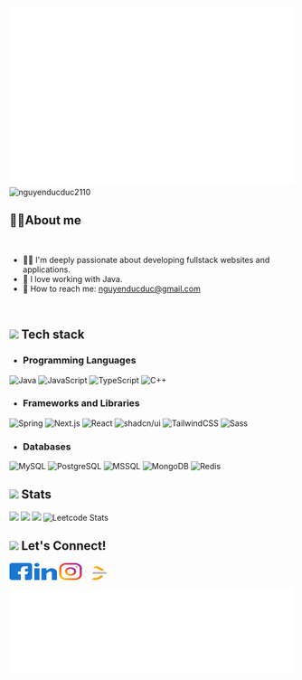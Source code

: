 <!-- Trungquandev -->
<a href="#" target="_blank">
  <img src="svg/trungquandev.svg" width="1200" alt="trungquandev-official" />
</a>

<img src="https://komarev.com/ghpvc/?username=nguyenducduc2110&label=Profile%20views&color=0e75b6&style=flat" alt="nguyenducduc2110" />

## 🧑‍💻<b>About me</b>
<br>

- 👨‍💻 I'm deeply passionate about developing fullstack websites and applications. 
- 🍵 I love working with Java.
- 📧 How to reach me: <a href="mailto:nguyenducduc@gmail.com">nguyenducduc@gmail.com</a>
<br>

## <img src="gifs/giphy.gif" width="25"/> <b>Tech stack</b>

- ### Programming Languages
![Java](https://img.shields.io/badge/java-%23ED8B00.svg?style=for-the-badge&logo=openjdk&logoColor=white)
![JavaScript](https://img.shields.io/badge/javascript-%23323330.svg?style=for-the-badge&logo=javascript&logoColor=%23F7DF1E)
![TypeScript](https://img.shields.io/badge/TypeScript-007ACC?style=for-the-badge&logo=typescript&logoColor=white)
![C++](https://img.shields.io/badge/cplusplus%23239120.svg?style=for-the-badge&logo=cplusplus&logoColor=00599C)

- ### Frameworks and Libraries
![Spring](https://img.shields.io/badge/Spring-6DB33F?style=for-the-badge&logo=spring&logoColor=white)
![Next.js](https://img.shields.io/badge/next.js-%23404d59.svg?style=for-the-badge&logo=next&logoColor=%2361DAFB)
![React](https://img.shields.io/badge/react-%2320232a.svg?style=for-the-badge&logo=react&logoColor=%2361DAFB)
![shadcn/ui](https://img.shields.io/badge/shadcn-ui-563D7C?style=for-the-badge&logo=shadcn-ui&logoColor=000000)
![TailwindCSS](https://img.shields.io/badge/Tailwind_CSS-38B2AC?style=for-the-badge&logo=tailwind-css&logoColor=white)
![Sass](https://img.shields.io/badge/Sass-CC6699?style=for-the-badge&logo=sass&logoColor=white)

- ### Databases
![MySQL](https://img.shields.io/badge/MySQL-00000F?style=for-the-badge&logo=mysql&logoColor=white)
![PostgreSQL](https://img.shields.io/badge/PostgreSQL-316192?style=for-the-badge&logo=postgresql&logoColor=white)
![MSSQL](https://img.shields.io/badge/Microsoft_SQL_Server-CC2927?style=for-the-badge&logo=microsoft-sql-server&logoColor=white)
![MongoDB](https://img.shields.io/badge/MongoDB-4EA94B?style=for-the-badge&logo=mongodb&logoColor=white)
![Redis](https://img.shields.io/badge/redis-%23DD0031.svg?&style=for-the-badge&logo=redis&logoColor=white)

## <img src="gifs/stat.gif" width="35"><b> Stats </b>
![](https://github-readme-stats.vercel.app/api?username=nguyenducduc2110&theme=tokyonight&hide_border=false&include_all_commits=false&count_private=false)
![](https://github-readme-stats.vercel.app/api/top-langs/?username=nguyenducduc2110&theme=tokyonight&hide_border=false&include_all_commits=false&count_private=false&layout=compact)
![](https://github-readme-streak-stats.herokuapp.com/?user=nguyenducduc2110&&theme=tokyonight)
![Leetcode Stats](https://leetcard.jacoblin.cool/nguyenducduc2110?theme=dark)

## <img src="gifs/handshake.gif" width ="80"><b> Let's Connect!</b>
<p align="left">
<a href="https://www.facebook.com/profile.php?id=100038923629861&locale=vi_VN" target="blank"><img align="center" src="svg/facebook.svg" alt="Nguyễn Đức " height="30" width="40" /></a>
<a href="https://www.linkedin.com/in/%C4%91%E1%BB%A9c-nguy%E1%BB%85n-%C4%91%E1%BB%A9c-315a9b307/" target="blank"><img align="center" src="svg/linked-in.svg" alt="Nguyễn Đức Đức" height="30" width="40" /></a>
<a href="https://www.instagram.com/nguyenducduc2110?utm_source=qr&igsh=ZWo0ZTBjZXAyOWNz" target="blank"><img align="center" src="svg/instagram.svg" alt="nguyenducduc" height="30" width="40" /></a>
<!-- <a href="https://www.youtube.com/channel/UC6AxdlDWF67UH1LFeynpZcw" target="blank"><img align="center" src="svg/youtube.svg" alt="Andrew Nguyen" height="30" width="40" /></a> -->
  <a href="https://www.leetcode.com/nguyenducduc2110" target="blank"><img align="center" src="svg/leet-code.svg" alt="nguyenducduc2110" height="30" width="40" /></a>
</p>

<a href="#" target="_blank">
  <img src="svg/trungquandev-quotes.svg" width="846" height="150" alt="trungquandev-mot-lap-trinh-vien-mern-stack-advanced" />
</a>


<!-- < <h2 align="center">🛠 Technologies and Tools 🛠</h2>
<br>

<span><img src="https://img.shields.io/badge/Spring-282C34?logo=spring&logoColor=6DB33F" alt="Spring logo" title="Spring" height="25" /></span>
&nbsp;
<span><img src="https://img.shields.io/badge/Reddit-282C34?logo=reddit&logoColor=FF4500" alt="Reddit logo" title="Reddit" height="25" /></span>
&nbsp;
<span><img src="https://img.shields.io/badge/Docker-282C34?logo=docker&logoColor=2496ED" alt="Docker logo" title="Docker" height="25" /></span>
&nbsp;
<span><img src="https://img.shields.io/badge/Postman-282C34?logo=postman&logoColor=FF6C37" alt="Postman logo" title="Postman" height="25" /></span>
&nbsp;

<span><img src="https://img.shields.io/badge/JavaScript-282C34?logo=javascript&logoColor=F7DF1E" alt="JavaScript logo" title="JavaScript" height="25" /></span>
&nbsp;
<span><img src="https://img.shields.io/badge/TypeScript-282C34?logo=typescript&logoColor=3178C6" alt="TypeScript logo" title="TypeScript" height="25" /></span>
&nbsp;
<span><img src="https://img.shields.io/badge/ReactJS-282C34?logo=react&logoColor=61DAFB" alt="ReactJS logo" title="ReactJS" height="25" /></span>
&nbsp;
<span><img src="https://img.shields.io/badge/Redux-282C34?logo=redux&logoColor=764ABC" alt="Redux logo" title="Redux" height="25" /></span>
&nbsp;

<span><img src="https://img.shields.io/badge/Node.js-282C34?logo=node.js&logoColor=00F200" alt="Node.js logo" title="Node.js" height="25" /></span>
&nbsp;

<span><img src="https://img.shields.io/badge/MongoDB-282C34?logo=mongodb&logoColor=47A248" alt="MongoDB logo" title="MongoDB" height="25" /></span>
&nbsp;
<span><img src="https://img.shields.io/badge/Tailwind%20CSS-282C34?logo=tailwind-css&logoColor=38B2AC" alt="TailwindCSS logo" title="TailwindCSS" height="25" /></span>
&nbsp;

<span><img src="https://img.shields.io/badge/HTML5-282C34?logo=html5&logoColor=E34F26" alt="HTML5 logo" title="HTML5" height="25" /></span>
&nbsp;
<span><img src="https://img.shields.io/badge/CSS3-282C34?logo=css3&logoColor=1572B6" alt="CSS3 logo" title="CSS3" height="25" /></span>
&nbsp;
<span><img src="https://img.shields.io/badge/Sass-282C34?logo=sass&logoColor=CC6699" alt="SASS logo" title="SASS" height="25" /></span>
&nbsp;
<span><img src="https://img.shields.io/badge/Bootstrap-282C34?logo=bootstrap&logoColor=7952B3" alt="Bootstrap logo" title="Bootstrap" height="25" /></span>
&nbsp;
<span><img src="https://img.shields.io/badge/ESLint-282C34?logo=eslint&logoColor=4B32C3" alt="ESLint logo" title="ESLint" height="25" /></span>
&nbsp;
<span><img src="https://img.shields.io/badge/git-282C34?logo=git&logoColor=F05032" alt="git logo" title="git" height="25" /></span>
&nbsp;
<span><img src="https://img.shields.io/badge/intellij-idea-282C34?logo=intellij-idea&logoColor=007ACC" alt="Intellij IDEA logo" title="Intellij IDEA" height="25" /></span>
&nbsp;
<span><img src="https://img.shields.io/badge/VS%20Code-282C34?logo=visual-studio-code&logoColor=000000" alt="Visual Studio Code logo" title="Visual Studio Code" height="25" /></span>
&nbsp;



<br>
<h2 align="center">🔥 GitHub Stats 🔥</h2>
<br>
<div align=center>
  <a href="#" title="Nguyễn Đức Đức">
    <img width="315" align="center" src="https://github-readme-stats.vercel.app/api/top-langs/?username=nguyenducduc&hide=c%23,powershell,Mathematica,Ruby,Objective-C,Objective-C%2b%2b,Cuda&title_color=61dafb&text_color=ffffff&icon_color=61dafb&bg_color=20232a&langs_count=8&layout=compact&border_color=61dafb&hide_border=true" />
  </a>
  <a href="#" title="Nguyễn Đức Đức">
    <img align="right" width="434" src="https://github-readme-stats.vercel.app/api?username=nguyenducduc&show_icons=true&theme=react&border_color=61dafb&hide_border=true&rank_icon=github&include_all_commits=true" />
  </a>
</div>

<br>
<h2 align="center">👽 Where to find me 👽</h2>
<br>
<div align="center">
   <a href="https://trungquandev.com" target="blank">
    <img width="90" height="90" src="images/logo-trungquandev-transparent-bg-192x192.png" alt="trungquandev-blog" />
  </a> 
  <a href="https://www.facebook.com/profile.php?id=100038923629861&locale=vi_VN" target="blank">
    <img src="https://img.icons8.com/bubbles/100/000000/facebook-new.png" alt="nguyenducduc-facebook" />
  </a>
  <a href="https://youtube.com/@trungquandev" target="blank">
    <img src="https://img.icons8.com/bubbles/100/000000/youtube-squared.png" alt="trungquandev-youtube" />
  </a> 
  <a href="https://www.linkedin.com/in/%C4%91%E1%BB%A9c-nguy%E1%BB%85n-%C4%91%E1%BB%A9c-315a9b307/" target="blank">
    <img src="https://img.icons8.com/bubbles/100/000000/linkedin.png" alt="nguyenducduc-linkedin" />
  </a>
  <a href="https://www.instagram.com/nguyenducduc2110?utm_source=qr&igsh=ZWo0ZTBjZXAyOWNz" target="blank">
    <img src="https://img.icons8.com/bubbles/100/000000/instagram.png" alt="nguyenducduc-instagram" />
  </a>
  <a href="mailto:nguyenducduc2110@gmail.com" target="top">
    <img src="https://img.icons8.com/bubbles/100/000000/apple-mail.png" alt="nguyenducduc-email" />
  </a>
</div>

<br>

 <h2 align="center">📖 My main course: [FULL STACK] MERN ADVANCED 📖</h2>
<br>
<p>
  <a href="https://youtu.be/9M1ZeMip40k?si=AorUOYNnPL5Evr26" target="_blank">
    <strong>☕ [FULL STACK] MERN ADVANCED • Lớp học lập trình nâng cao thực tế để đi làm ✍ | ReactJS, NodeJS, ExpressJS, MongoDB | TrungQuanDev</strong>
  </a>
</p>
<p><strong>☕ Đây là một khóa học mà mình đã làm cực kỳ tâm huyết, với phong cách dạy lập trình làm dự án thực tế, chuyên nghiệp. Để các bạn có một hành trang kiến thức vững chắc cho hành trình sự nghiệp làm lập trình viên trong tương lai nhé.</strong></p>
<p><strong>☕ Vì mỗi lần mở lớp online dạy trực tiếp này mình chỉ nhận số lượng rất ít bạn để đảm bảo chất lượng học, nên là các bạn quan tâm thì cứ thoải mái liên hệ với mình sớm để đăng ký giữ chỗ cho những lớp tiếp theo nha!</strong></p>
<p>
  <strong>🔗 Video giới thiệu chi tiết: <a href="https://youtu.be/9M1ZeMip40k?si=AorUOYNnPL5Evr26" target="_blank">Demo & Review toàn bộ khóa Full Stack MERN Advanced | Học lập trình thực tế để đi làm | TrungQuanDev</a></strong>
  <br><br>
  <strong>🔗 Bài viết chi tiết trên blog: <a href="https://trungquandev.com/khoa-hoc-lap-trinh-mern-stack-100-du-an-thuc-te-chat-luong" target="_blank">Tự tin làm chủ kỹ năng lập trình Website với combo kiến thức MERN Stack Nâng Cao đầy đủ từ Front-end cho đến Back-end: ReactJS, NodeJS, ExpressJS, MongoDB...vv</a></strong>
  <br><br>
  <strong>🔗 Liên hệ với mình tại Facebook: <a href="https://www.facebook.com/trungquandev" target="_blank">https://www.facebook.com/trungquandev</a></strong>
  <br>
  <strong>📧 Hoặc Email: <a href="mailto:trungquandev.official@gmail.com" target="_top">trungquandev.official@gmail.com</a></strong>
</p>
<a href="https://youtube.com/@trungquandev" target="_blank">
  <img src="images/ytb-lo-trinh-hoc-lap-trinh-web-va-gioi-thieu-kenh-trungquandev-mot-lap-trinh-vien.png" width="1200" alt="trungquandev-mot-lap-trinh-vien" />
</a>

<br>
<h2 align="center">📑 My Favorites Quote 📑</h2>
<br>  --> 

